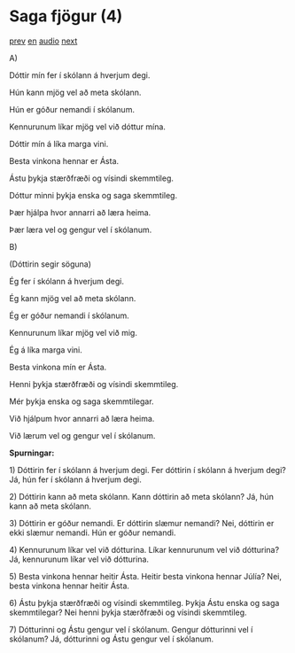 # Saga fjögur (4)

[prev](../is/story_03.md)
[en](../en/story_04.md)
[audio](../audio/story_04.mp3)
[next](../is/story_05.md)

A\)

Dóttir mín fer í skólann á hverjum degi.

Hún kann mjög vel að meta skólann.

Hún er góður nemandi í skólanum.

Kennurunum líkar mjög vel við dóttur mína.

Dóttir mín á líka marga vini.

Besta vinkona hennar er Ásta.

Ástu þykja stærðfræði og vísindi skemmtileg.

Dóttur minni þykja enska og saga skemmtileg.

Þær hjálpa hvor annarri að læra heima.

Þær læra vel og gengur vel í skólanum.

B\)

(Dóttirin segir söguna)

Ég fer í skólann á hverjum degi.

Ég kann mjög vel að meta skólann.

Ég er góður nemandi í skólanum.

Kennurunum líkar mjög vel við mig.

Ég á líka marga vini.

Besta vinkona mín er Ásta.

Henni þykja stærðfræði og vísindi skemmtileg.

Mér þykja enska og saga skemmtilegar.

Við hjálpum hvor annarri að læra heima.

Við lærum vel og gengur vel í skólanum.

**Spurningar:**

1\) Dóttirin fer í skólann á hverjum degi. Fer dóttirin í skólann á
hverjum degi? Já, hún fer í skólann á hverjum degi.

2\) Dóttirin kann að meta skólann. Kann dóttirin að meta skólann? Já,
hún kann að meta skólann.

3\) Dóttirin er góður nemandi. Er dóttirin slæmur nemandi? Nei, dóttirin
er ekki slæmur nemandi. Hún er góður nemandi.

4\) Kennurunum líkar vel við dótturina. Líkar kennurunum vel við
dótturina? Já, kennurunum líkar vel við dótturina.

5\) Besta vinkona hennar heitir Ásta. Heitir besta vinkona hennar Júlía?
Nei, besta vinkona hennar heitir Ásta.

6\) Ástu þykja stærðfræði og vísindi skemmtileg. Þykja Ástu enska og
saga skemmtilegar? Nei henni þykja stærðfræði og vísindi skemmtileg.

7\) Dótturinni og Ástu gengur vel í skólanum. Gengur dótturinni vel í
skólanum? Já, dótturinni og Ástu gengur vel í skólanum.
